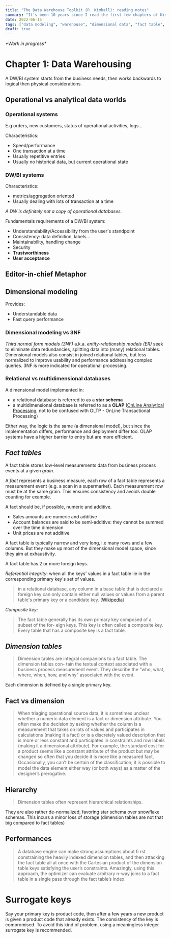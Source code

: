 ```yaml
---
title: "The Data Warehouse Toolkit (R. Kimball): reading notes"
summary: "It's been 10 years since I read the first few chapters of Kimball's data warehousing bible. It would have been smart to take notes at the time. Better late than never!"
date: 2022-06-15
tags: ["data modeling", "warehouse", "dimensional data", "fact table", "data engineering"]
draft: true
---
```


*\*Work in progress\**

# Chapter 1: Data Warehousing

A DW/BI system starts from the business needs, then works backwards to logical then physical considerations.

## Operational vs analytical data worlds

### Operational systems

E.g orders, new customers, status of operational activities, logs...

Characteristics:
* Speed/performance
* One transaction at a time
* Usually repetitive entries
* Usually no historical data, but current operational state

### DW/BI systems

Characteristics:
* metrics/aggregation oriented
* Usually dealing with lots of transaction at a time

*A DW is definitely not a copy of operational databases.*

Fundamentals requirements of a DW/BI system:
* Understandability/Accessibility from the user's standpoint
* Consistency: data definition, labels...
* Maintainability, handling change
* Security
* **Trustworthiness**
* **User acceptance**

## Editor-in-chief Metaphor

## Dimensional modeling

Provides:
* Understandable data
* Fast query performance

### Dimensional modeling vs 3NF

*Third normal form models (3NF)* a.k.a. *entity-relationship models (ER)* seek to eliminate data redundancies, splitting data into (many) relational tables. Dimensional models also consist in joined relational tables, but less normalized to improve usability and performance addressing complex queries. 3NF is more indicated for operational processing.

### Relational vs multidimensional databases

A dimensional model implemented in:
* a relational database is referred to as a **star schema**
* a multidimensional database is referred to as a **OLAP** ([OnLine Analytical Processing](https://en.wikipedia.org/wiki/Online_analytical_processing), not to be confused with OLTP - OnLine Transactional Processing)

Either way, the logic is the same (a dimensional model), but since the implementation differs, performance and deployment differ too. OLAP systems have a higher barrier to entry but are more efficient.

## *Fact tables*

A fact table stores low-level measurements data from business process events at a given *grain*.

A *fact* represents a business measure, each row of a fact table represents a measurement event (e.g. a scan in a supermarket). Each measurement row must be at the same grain. This ensures consistency and avoids double counting for example.

A fact should be, if possible, numeric and additive.
* Sales amounts are numeric and additive
* Account balances are said to be semi-additive: they cannot be summed over the time dimension
* Unit prices are not additive

A fact table is typically narrow and very long, i.e many rows and a few columns. But they make up most of the dimensional model space, since they aim at exhaustivity.

A fact table has 2 or more foreign keys.

*Referential integrity*: when all the keys' values in a fact table lie in the corresponding primary key's set of values.

> in a relational database, any column in a base table that is declared a foreign key can only contain either null values or values from a parent table's primary key or a candidate key. ([Wikipedia](https://en.wikipedia.org/wiki/Referential_integrity))

*Composite key:*

> The fact table generally has its own primary key composed of a subset of the for-
eign keys. This key is often called a composite key. Every table that has a composite
key is a fact table.

## *Dimension tables*

> Dimension tables are integral companions to a fact table. The dimension tables con-
tain the textual context associated with a business process measurement event. They
describe the “who, what, where, when, how, and why” associated with the event.

Each dimension is defined by a single primary key.

## Fact vs dimension

> When triaging operational source data, it is sometimes unclear whether a
numeric data element is a fact or dimension attribute. You often make the decision
by asking whether the column is a measurement that takes on lots of values and
participates in calculations (making it a fact) or is a discretely valued description
that is more or less constant and participates in constraints and row labels (making
it a dimensional attribute). For example, the standard cost for a product seems like
a constant attribute of the product but may be changed so often that you decide it
is more like a measured fact. Occasionally, you can’t be certain of the classiﬁcation;
it is possible to model the data element either way (or both ways) as a matter of the
designer’s prerogative.

## Hierarchy

> Dimension tables often represent hierarchical relationships.

They are also rather de-normalized, favoring star schema over snowflake schemas. This incurs a minor loss of storage (dimension tables are not that big compared to fact tables)

## Performances

> A database engine can make strong assumptions about ﬁ rst constraining the heavily
indexed dimension tables, and then attacking the fact table all at once with the
Cartesian product of the dimension table keys satisfying the user’s constraints.
Amazingly, using this approach, the optimizer can evaluate arbitrary n-way joins
to a fact table in a single pass through the fact table’s index.

# Surrogate keys

Say your primary key is product code, then after a few years a new product is given a product code that already exists. The consistency of the key is compromised. To avoid this kind of problem, using a meaningless integer surrogate key is recommended.


